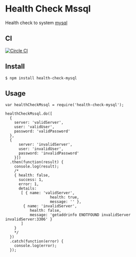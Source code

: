 # Health Check Mssql

Health check to system [mysql](https://www.mysql.com/)

## CI
[![Circle CI](https://circleci.com/gh/LucasRodrigues/health-check-mysql.svg?style=svg)](https://circleci.com/gh/LucasRodrigues/health-check-mysql)

## Install

```
$ npm install health-check-mysql
```

## Usage

```
var healthCheckMssql = require('health-check-mysql');

healthCheckMssql.do([
  {
    server: 'validServer',
    user: 'validUser',
    password: 'validPassword'
  },
  {
      server: 'invalidServer',
      user: 'invalidUser',
      password: 'invalidPassword'
    }])
  .then(function(result) {
    console.log(result);
    /* 
    { health: false,
      success: 1,
      error: 1,
      details: 
       [ { name: 'validServer',
                    health: true,
                    message: '' }, 
        { name: 'invalidServer',
           health: false,
           message: 'getaddrinfo ENOTFOUND invalidServer invalidServer:3306' } 
       ] 
    }
    */
  })
  .catch(function(error) {
    console.log(error);
  });
```
